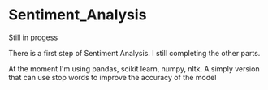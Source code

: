 # Sentiment_Analysis
Still in progess

There is a first step of Sentiment Analysis. I still completing the other parts.

At the moment I'm using pandas, scikit learn, numpy, nltk.
A simply version that can use stop words to improve the accuracy of the model
